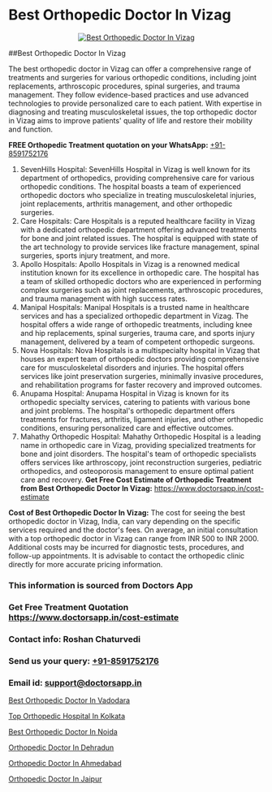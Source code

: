 # Best Orthopedic Doctor In Vizag

<p align="center">
  <a href="https://doctorsapp.in">
    <img src="https://i.ibb.co/tqM3hNg/sqdqdqsddsa.png" alt="Best Orthopedic Doctor In Vizag">
  </a>
</p>
##Best Orthopedic Doctor In Vizag

The best orthopedic doctor in Vizag can offer a comprehensive range of treatments and surgeries for various orthopedic conditions, including joint replacements, arthroscopic procedures, spinal surgeries, and trauma management. They follow evidence-based practices and use advanced technologies to provide personalized care to each patient. With expertise in diagnosing and treating musculoskeletal issues, the top orthopedic doctor in Vizag aims to improve patients' quality of life and restore their mobility and function.

**FREE Orthopedic Treatment quotation on your WhatsApp:**  [+91-8591752176](https://api.whatsapp.com/send?phone=8591752176)

1) SevenHills Hospital: SevenHills Hospital in Vizag is well known for its department of orthopedics, providing comprehensive care for various orthopedic conditions. The hospital boasts a team of experienced orthopedic doctors who specialize in treating musculoskeletal injuries, joint replacements, arthritis management, and other orthopedic surgeries.
2) Care Hospitals: Care Hospitals is a reputed healthcare facility in Vizag with a dedicated orthopedic department offering advanced treatments for bone and joint related issues. The hospital is equipped with state of the art technology to provide services like fracture management, spinal surgeries, sports injury treatment, and more.
3) Apollo Hospitals: Apollo Hospitals in Vizag is a renowned medical institution known for its excellence in orthopedic care. The hospital has a team of skilled orthopedic doctors who are experienced in performing complex surgeries such as joint replacements, arthroscopic procedures, and trauma management with high success rates.
4) Manipal Hospitals: Manipal Hospitals is a trusted name in healthcare services and has a specialized orthopedic department in Vizag. The hospital offers a wide range of orthopedic treatments, including knee and hip replacements, spinal surgeries, trauma care, and sports injury management, delivered by a team of competent orthopedic surgeons.
5) Nova Hospitals: Nova Hospitals is a multispecialty hospital in Vizag that houses an expert team of orthopedic doctors providing comprehensive care for musculoskeletal disorders and injuries. The hospital offers services like joint preservation surgeries, minimally invasive procedures, and rehabilitation programs for faster recovery and improved outcomes.
6) Anupama Hospital: Anupama Hospital in Vizag is known for its orthopedic specialty services, catering to patients with various bone and joint problems. The hospital's orthopedic department offers treatments for fractures, arthritis, ligament injuries, and other orthopedic conditions, ensuring personalized care and effective outcomes.
7) Mahathy Orthopedic Hospital: Mahathy Orthopedic Hospital is a leading name in orthopedic care in Vizag, providing specialized treatments for bone and joint disorders. The hospital's team of orthopedic specialists offers services like arthroscopy, joint reconstruction surgeries, pediatric orthopedics, and osteoporosis management to ensure optimal patient care and recovery.
**Get Free Cost Estimate of Orthopedic Treatment from Best Orthopedic Doctor In Vizag:** https://www.doctorsapp.in/cost-estimate

**Cost of Best Orthopedic Doctor In Vizag:**
The cost for seeing the best orthopedic doctor in Vizag, India, can vary depending on the specific services required and the doctor's fees. On average, an initial consultation with a top orthopedic doctor in Vizag can range from INR 500 to INR 2000. Additional costs may be incurred for diagnostic tests, procedures, and follow-up appointments. It is advisable to contact the orthopedic clinic directly for more accurate pricing information.

### This information is sourced from Doctors App 
### Get Free Treatment Quotation https://www.doctorsapp.in/cost-estimate
### Contact info: Roshan Chaturvedi 
### Send us your query: [+91-8591752176](https://api.whatsapp.com/send?phone=8591752176) 
### Email id: support@doctorsapp.in

[Best Orthopedic Doctor In Vadodara](https://www.linkedin.com/pulse/best-orthopedic-doctor-vadodara-doctorsapp-chittagong-qieke?trackingId=VVx2eZJSHzTwtOH2z%2FdacA%3D%3D&lipi=urn%3Ali%3Apage%3Ad_flagship3_company_admin%3BUjs5mcUZR9ewYOKOFkpg2w%3D%3D)

[Top Orthopedic Hospital In Kolkata](https://www.linkedin.com/pulse/top-orthopedic-hospital-kolkata-doctorsapp-dhaka-z4poe?trackingId=U1EWjSmYl%2FzfLfjjA90Uaw%3D%3D&lipi=urn%3Ali%3Apage%3Ad_flagship3_company_admin%3Bo%2BosOGJBSO63YocmsfjAZA%3D%3D)

[Best Orthopedic Doctor In Noida](https://medium.com/@vimalrana22/best-orthopedic-doctor-in-noida-5fe7448c5c3c)

[Orthopedic Doctor In Dehradun](https://medium.com/@vimalrana22/orthopedic-doctor-in-dehradun-a6c0bcc6ead0)

[Orthopedic Doctor In Ahmedabad](https://justacademyin.github.io/justacademy/orthopedic-doctor-in-ahmedabad)

[Orthopedic Doctor In Jaipur](https://justacademyin.github.io/justacademy/orthopedic-doctor-in-jaipur)

